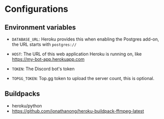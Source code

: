 # Configurations
## Environment variables
- `DATABASE_URL`: Heroku provides this when enabling the Postgres add-on, the URL starts with `postgres://`

- `HOST`: The URL of this web application Heroku is running on, like https://my-bot-app.herokuapp.com

- `TOKEN`: The Discord bot's token

- `TOPGG_TOKEN`: Top.gg token to upload the server count, this is optional.
## Buildpacks
- heroku/python
- https://github.com/jonathanong/heroku-buildpack-ffmpeg-latest
